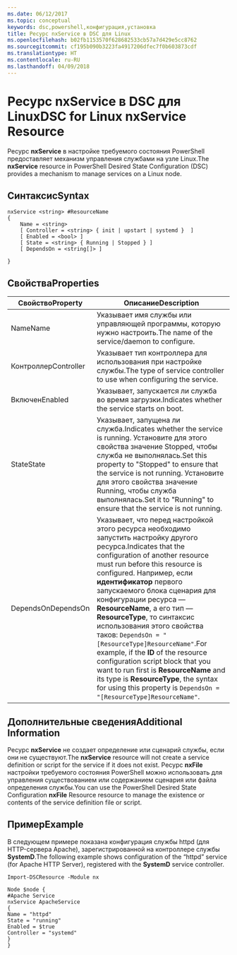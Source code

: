 ```yaml
---
ms.date: 06/12/2017
ms.topic: conceptual
keywords: dsc,powershell,конфигурация,установка
title: Ресурс nxService в DSC для Linux
ms.openlocfilehash: b02fb1153570f628682533cb57a7d429e5cc8762
ms.sourcegitcommit: cf195b090b3223fa4917206dfec7f0b603873cdf
ms.translationtype: HT
ms.contentlocale: ru-RU
ms.lasthandoff: 04/09/2018
---
```

# <a name="dsc-for-linux-nxservice-resource"></a><span data-ttu-id="b3a6f-103">Ресурс nxService в DSC для Linux</span><span class="sxs-lookup"><span data-stu-id="b3a6f-103">DSC for Linux nxService Resource</span></span>

<span data-ttu-id="b3a6f-104">Ресурс **nxService** в настройке требуемого состояния PowerShell предоставляет механизм управления службами на узле Linux.</span><span class="sxs-lookup"><span data-stu-id="b3a6f-104">The **nxService** resource in PowerShell Desired State Configuration (DSC) provides a mechanism to manage services on a Linux node.</span></span>

## <a name="syntax"></a><span data-ttu-id="b3a6f-105">Синтаксис</span><span class="sxs-lookup"><span data-stu-id="b3a6f-105">Syntax</span></span>

```
nxService <string> #ResourceName
{
    Name = <string>
    [ Controller = <string> { init | upstart | systemd }  ]
    [ Enabled = <bool> ]
    [ State = <string> { Running | Stopped } ]
    [ DependsOn = <string[]> ]

}
```

## <a name="properties"></a><span data-ttu-id="b3a6f-106">Свойства</span><span class="sxs-lookup"><span data-stu-id="b3a6f-106">Properties</span></span>
|  <span data-ttu-id="b3a6f-107">Свойство</span><span class="sxs-lookup"><span data-stu-id="b3a6f-107">Property</span></span> |  <span data-ttu-id="b3a6f-108">Описание</span><span class="sxs-lookup"><span data-stu-id="b3a6f-108">Description</span></span> |
|---|---|
| <span data-ttu-id="b3a6f-109">Name</span><span class="sxs-lookup"><span data-stu-id="b3a6f-109">Name</span></span>| <span data-ttu-id="b3a6f-110">Указывает имя службы или управляющей программы, которую нужно настроить.</span><span class="sxs-lookup"><span data-stu-id="b3a6f-110">The name of the service/daemon to configure.</span></span>|
| <span data-ttu-id="b3a6f-111">Контроллер</span><span class="sxs-lookup"><span data-stu-id="b3a6f-111">Controller</span></span>| <span data-ttu-id="b3a6f-112">Указывает тип контроллера для использования при настройке службы.</span><span class="sxs-lookup"><span data-stu-id="b3a6f-112">The type of service controller to use when configuring the service.</span></span>|
| <span data-ttu-id="b3a6f-113">Включен</span><span class="sxs-lookup"><span data-stu-id="b3a6f-113">Enabled</span></span>| <span data-ttu-id="b3a6f-114">Указывает, запускается ли служба во время загрузки.</span><span class="sxs-lookup"><span data-stu-id="b3a6f-114">Indicates whether the service starts on boot.</span></span>|
| <span data-ttu-id="b3a6f-115">State</span><span class="sxs-lookup"><span data-stu-id="b3a6f-115">State</span></span>| <span data-ttu-id="b3a6f-116">Указывает, запущена ли служба.</span><span class="sxs-lookup"><span data-stu-id="b3a6f-116">Indicates whether the service is running.</span></span> <span data-ttu-id="b3a6f-117">Установите для этого свойства значение Stopped, чтобы служба не выполнялась.</span><span class="sxs-lookup"><span data-stu-id="b3a6f-117">Set this property to "Stopped" to ensure that the service is not running.</span></span> <span data-ttu-id="b3a6f-118">Установите для этого свойства значение Running, чтобы служба выполнялась.</span><span class="sxs-lookup"><span data-stu-id="b3a6f-118">Set it to "Running" to ensure that the service is not running.</span></span>|
| <span data-ttu-id="b3a6f-119">DependsOn</span><span class="sxs-lookup"><span data-stu-id="b3a6f-119">DependsOn</span></span> | <span data-ttu-id="b3a6f-120">Указывает, что перед настройкой этого ресурса необходимо запустить настройку другого ресурса.</span><span class="sxs-lookup"><span data-stu-id="b3a6f-120">Indicates that the configuration of another resource must run before this resource is configured.</span></span> <span data-ttu-id="b3a6f-121">Например, если **идентификатор** первого запускаемого блока сценария для конфигурации ресурса — **ResourceName**, а его тип — **ResourceType**, то синтаксис использования этого свойства таков: `DependsOn = "[ResourceType]ResourceName"`.</span><span class="sxs-lookup"><span data-stu-id="b3a6f-121">For example, if the **ID** of the resource configuration script block that you want to run first is **ResourceName** and its type is **ResourceType**, the syntax for using this property is `DependsOn = "[ResourceType]ResourceName"`.</span></span>|


## <a name="additional-information"></a><span data-ttu-id="b3a6f-122">Дополнительные сведения</span><span class="sxs-lookup"><span data-stu-id="b3a6f-122">Additional Information</span></span>

<span data-ttu-id="b3a6f-123">Ресурс **nxService** не создает определение или сценарий службы, если они не существуют.</span><span class="sxs-lookup"><span data-stu-id="b3a6f-123">The **nxService** resource will not create a service definition or script for the service if it does not exist.</span></span> <span data-ttu-id="b3a6f-124">Ресурс **nxFile** настройки требуемого состояния PowerShell можно использовать для управления существованием или содержанием сценария или файла определения службы.</span><span class="sxs-lookup"><span data-stu-id="b3a6f-124">You can use the PowerShell Desired State Configuration **nxFile** Resource resource to manage the existence or contents of the service definition file or script.</span></span>

## <a name="example"></a><span data-ttu-id="b3a6f-125">Пример</span><span class="sxs-lookup"><span data-stu-id="b3a6f-125">Example</span></span>

<span data-ttu-id="b3a6f-126">В следующем примере показана конфигурация службы httpd (для HTTP-сервера Apache), зарегистрированной на контроллере службы **SystemD**.</span><span class="sxs-lookup"><span data-stu-id="b3a6f-126">The following example shows configuration of the “httpd” service (for Apache HTTP Server), registered with the **SystemD** service controller.</span></span>

```
Import-DSCResource -Module nx

Node $node {
#Apache Service
nxService ApacheService
{
Name = "httpd"
State = "running"
Enabled = $true
Controller = "systemd"
}
}
```